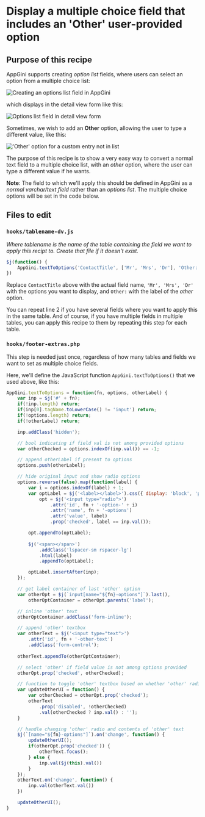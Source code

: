# Display a multiple choice field that includes an 'Other' user-provided option

## Purpose of this recipe

AppGini supports creating _option list_ fields, where users can select an option from a multiple choice list:

![Creating an options list field in AppGini](https://cdn.bigprof.com/screencasts/option-list-field.png)

which displays in the detail view form like this:

![Options list field in detail view form](https://cdn.bigprof.com/screencasts/option-list-field-dv.png?2)

Sometimes, we wish to add an **Other** option, allowing the user to type a different value, like this:

!['Other' option for a custom entry not in list](https://cdn.bigprof.com/screencasts/option-list-field-plus-other-dv.png)

The purpose of this recipe is to show a very easy way to convert a normal text field to a multiple choice list, with
an *other* option, where the user can type a different value if he wants.

**Note**: The field to which we'll apply this should be defined in AppGini as a *normal varchar/text field* rather than an *options list*.
The multiple choice options will be set in the code below.

## Files to edit

### `hooks/tablename-dv.js`

*Where tablename is the name of the table containing the field we want to apply this recipt to. Create that file if it doesn't exist.* 

```js
$j(function() {
	AppGini.textToOptions('ContactTitle', ['Mr', 'Mrs', 'Dr'], 'Other:');
})
```

Replace `ContactTitle` above with the actual field name, `'Mr', 'Mrs', 'Dr'` with the options you want to display,
and `Other:` with the label of the *other* option.

You can repeat line 2 if you have several fields where you want to apply this in the same table.
And of course, if you have multiple fields in multiple tables, you can apply this recipe to them by repeating
this step for each table.

### `hooks/footer-extras.php`

This step is needed just once, regardless of how many tables and fields we want to set
as multiple choice fields.

Here, we'll define the JavaScript function `AppGini.textToOptions()` that we used above, like this:

```js
AppGini.textToOptions = function(fn, options, otherLabel) {
	var inp = $j('#' + fn);
	if(!inp.length) return;
	if(inp[0].tagName.toLowerCase() != 'input') return;
	if(!options.length) return;
	if(!otherLabel) return;

	inp.addClass('hidden');

	// bool indicating if field val is not among provided options
	var otherChecked = options.indexOf(inp.val()) == -1;

	// append otherLabel if present to options
	options.push(otherLabel);

	// hide original input and show radio options
	options.reverse(false).map(function(label) {
		var i = options.indexOf(label) + 1;
		var optLabel = $j('<label></label>').css({ display: 'block', 'padding-top': '7px', margin: 0 }),
			opt = $j('<input type="radio">')
				.attr('id', fn + '-option-' + i)
				.attr('name', fn + '-options')
				.attr('value', label)
				.prop('checked', label == inp.val());

		opt.appendTo(optLabel);
		
		$j('<span></span>')
			.addClass('lspacer-sm rspacer-lg')
			.html(label)
			.appendTo(optLabel);

		optLabel.insertAfter(inp);
	});

	// get label container of last 'other' option
	var otherOpt = $j(`input[name="${fn}-options"]`).last(),
		otherOptContainer = otherOpt.parents('label');

	// inline 'other' text
	otherOptContainer.addClass('form-inline');

	// append 'other' textbox
	var otherText = $j('<input type="text">')
		.attr('id', fn + '-other-text')
		.addClass('form-control');
		
	otherText.appendTo(otherOptContainer);

	// select 'other' if field value is not among options provided
	otherOpt.prop('checked', otherChecked);

	// function to toggle 'other' textbox based on whether 'other' radio is set
	var updateOtherUI = function() {
		var otherChecked = otherOpt.prop('checked');
		otherText
			.prop('disabled', !otherChecked)
			.val(otherChecked ? inp.val() : '');
	}

	// handle changing 'other' radio and contents of 'other' text
	$j(`[name="${fn}-options"]`).on('change', function() {
		updateOtherUI();
		if(otherOpt.prop('checked')) {
			otherText.focus();
		} else {
			inp.val($j(this).val())
		}
	});
	otherText.on('change', function() {
		inp.val(otherText.val())
	})

	updateOtherUI();
}
```
